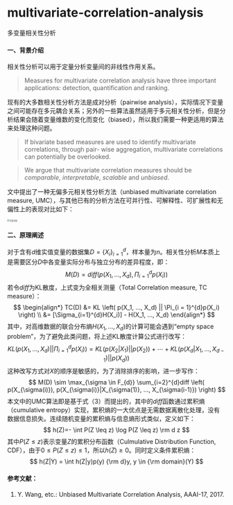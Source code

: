 # multivariate-correlation-analysis
多变量相关性分析



#### 一、背景介绍

相关性分析可以用于定量分析变量间的非线性作用关系。

> Measures for multivariate correlation analysis have three important applications: detection, quantification and ranking.

现有的大多数相关性分析方法是成对分析（pairwise analysis），实际情况下变量之间可能存在多元耦合关系；另外的一些算法虽然适用于多元相关性分析，但是分析结果会随着变量维数的变化而变化（biased），所以我们需要一种更适用的算法来处理这种问题。

> If bivariate based measures are used to identify multivariate correlations, through pair- wise aggregation, multivariate correlations can potentially be overlooked.

> We argue that multivariate correlation measures should be *comparable*, *interpretable*, *scalable* and *unbiased*.

文中提出了一种无偏多元相关性分析方法（unbiased multivariate correlation measure, UMC），与其他已有的分析方法在可并行性、可解释性、可扩展性和无偏性上的表现对比如下：

<img src="assets/方法对比.png" alt="方法对比" style="zoom: 33%;" />



#### 二、原理阐述

对于含有$d$维实值变量的数据集$D=\{X_i\}_{i = 1}^{d}$，样本量为$n$。相关性分析$M$本质上是需要区分$D$中各变量实际分布与独立分布的差异程度，即：
$$
M(D)=diff\left(
	p(X_1, ..., X_d), \Pi_{i = 1}^{d}p(X_i)
\right)
$$
若令$diff$为KL散度，上式变为全相关测量（Total Correlation measure, TC measure）：
$$
\begin{align*}
TC(D) &= KL \left(
p(X_1, ..., X_d) || \Pi_{i = 1}^{d}p(X_i)
\right) \\
&= [\Sigma_{i=1}^{d}H(X_i)] - H(X_1, ..., X_d)
\end{align*}
$$
其中，对高维数据的联合分布熵$H(X_1, ..., X_d)$的计算可能会遇到“empty space problem”，为了避免此类问题，将上述KL散度计算公式进行改写：
$$
KL \left(p(X_1, ..., X_d) || \Pi_{i = 1}^{d}p(X_i)\right) = 
KL\left(p(X_2|X_1)||p(X_2)\right) + \cdots + KL\left(p(X_d|X_1, ..., X_{d-1})||p(X_d)\right)
$$
这种改写方式对$X$的顺序是敏感的，为了消除排序的影响，进一步写作：
$$
M(D) \sim \max_{\sigma \in F_{d}} \sum_{i=2}^{d}diff \left(
	p(X_{\sigma(i)}), p(X_{\sigma(i)}|X_{\sigma(1)}, ..., X_{\sigma(i-1)})
\right)
$$
本文中的UMC算法即是基于式（3）而提出的，其中的$diff$函数通过累积熵（cumulative entropy）实现，累积熵的一大优点是无需数据离散化处理，没有数据信息损失。连续随机变量的累积熵与信息熵形式类似，定义如下：
$$
h(Z)=- \int P(Z \leq z) \log P(Z \leq z) \rm d z
$$
其中$P(Z \leq z)$表示变量$Z$的累积分布函数（Culmulative Distribution Function, CDF），由于$0 \leq P(Z \leq z) \leq 1$，所以$h(Z) \geq 0$。同时定义条件累积熵：
$$
h(Z|Y) = \int h(Z|y)p(y) {\rm d}y, y \in {\rm domain}(Y)
$$




#### 参考文献：

1. Y. Wang, etc.: Unbiased Multivariate Correlation Analysis, AAAI-17, 2017.